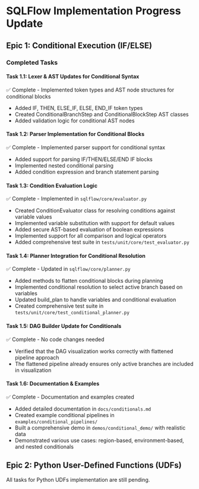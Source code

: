 # SQLFlow Implementation Progress Update

## Epic 1: Conditional Execution (IF/ELSE)

### Completed Tasks

#### Task 1.1: Lexer & AST Updates for Conditional Syntax
✅ Complete - Implemented token types and AST node structures for conditional blocks
- Added IF, THEN, ELSE_IF, ELSE, END_IF token types
- Created ConditionalBranchStep and ConditionalBlockStep AST classes
- Added validation logic for conditional AST nodes

#### Task 1.2: Parser Implementation for Conditional Blocks
✅ Complete - Implemented parser support for conditional syntax
- Added support for parsing IF/THEN/ELSE/END IF blocks
- Implemented nested conditional parsing
- Added condition expression and branch statement parsing

#### Task 1.3: Condition Evaluation Logic
✅ Complete - Implemented in `sqlflow/core/evaluator.py`
- Created ConditionEvaluator class for resolving conditions against variable values
- Implemented variable substitution with support for default values
- Added secure AST-based evaluation of boolean expressions
- Implemented support for all comparison and logical operators
- Added comprehensive test suite in `tests/unit/core/test_evaluator.py`

#### Task 1.4: Planner Integration for Conditional Resolution
✅ Complete - Updated in `sqlflow/core/planner.py`
- Added methods to flatten conditional blocks during planning
- Implemented conditional resolution to select active branch based on variables
- Updated build_plan to handle variables and conditional evaluation
- Created comprehensive test suite in `tests/unit/core/test_conditional_planner.py`

#### Task 1.5: DAG Builder Update for Conditionals
✅ Complete - No code changes needed
- Verified that the DAG visualization works correctly with flattened pipeline approach
- The flattened pipeline already ensures only active branches are included in visualization

#### Task 1.6: Documentation & Examples
✅ Complete - Documentation and examples created
- Added detailed documentation in `docs/conditionals.md`
- Created example conditional pipelines in `examples/conditional_pipelines/`
- Built a comprehensive demo in `demos/conditional_demo/` with realistic data
- Demonstrated various use cases: region-based, environment-based, and nested conditionals

## Epic 2: Python User-Defined Functions (UDFs)

All tasks for Python UDFs implementation are still pending. 